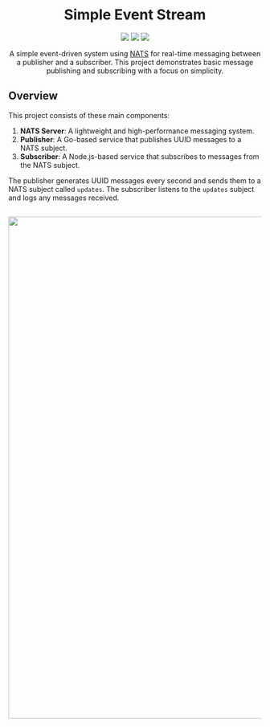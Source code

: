 <div align="center">

# Simple Event Stream

<p>
    <img src="https://img.shields.io/static/v1?label=NATS&message=Latest&style=flat&logo=nats&colorA=24273A&colorB=8AADF4&logoColor=CAD3F5"/>
    <img src="https://img.shields.io/static/v1?label=Go&message=1.22&style=flat&logo=go&colorA=24273A&colorB=00ADD8&logoColor=CAD3F5"/>
    <img src="https://img.shields.io/static/v1?label=Node.js&message=22.6&style=flat&logo=node.js&colorA=24273A&colorB=339933&logoColor=CAD3F5"/>
</p>

A simple event-driven system using [NATS](https://nats.io/) for real-time messaging between a publisher and a subscriber. This project demonstrates basic message publishing and subscribing with a focus on simplicity.

</div>

## Overview

This project consists of these main components:

1. **NATS Server**: A lightweight and high-performance messaging system.
2. **Publisher**: A Go-based service that publishes UUID messages to a NATS subject.
3. **Subscriber**: A Node.js-based service that subscribes to messages from the NATS subject.

The publisher generates UUID messages every second and sends them to a NATS subject called `updates`. The subscriber listens to the `updates` subject and logs any messages received.

##

<p align="center"><img src="https://imgur.com/nbkZw8B.png" width=1000px></p>
